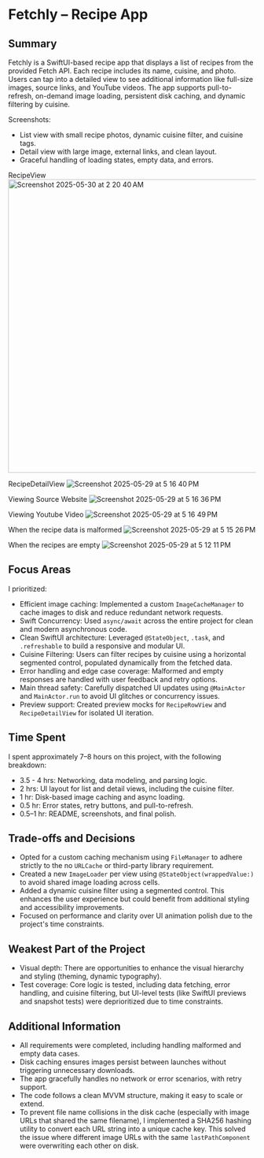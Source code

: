 # Fetchly – Recipe App

## Summary

Fetchly is a SwiftUI-based recipe app that displays a list of recipes from the provided Fetch API. Each recipe includes its name, cuisine, and photo. Users can tap into a detailed view to see additional information like full-size images, source links, and YouTube videos. The app supports pull-to-refresh, on-demand image loading, persistent disk caching, and dynamic filtering by cuisine.

Screenshots:
- List view with small recipe photos, dynamic cuisine filter, and cuisine tags.
- Detail view with large image, external links, and clean layout.
- Graceful handling of loading states, empty data, and errors.

RecipeView
<img width="596" alt="Screenshot 2025-05-30 at 2 20 40 AM" src="https://github.com/user-attachments/assets/7fa95b9c-e83d-4c03-8204-7d499c0e5ce3" />

RecipeDetailView
![Screenshot 2025-05-29 at 5 16 40 PM](https://github.com/user-attachments/assets/66096838-f9de-4b07-b797-cc1060cd25dc)

Viewing Source Website
![Screenshot 2025-05-29 at 5 16 36 PM](https://github.com/user-attachments/assets/1e4e583c-5382-4f5f-b831-eadbf7b3b29b)

Viewing Youtube Video
![Screenshot 2025-05-29 at 5 16 49 PM](https://github.com/user-attachments/assets/ee48e531-5382-4aa6-abe0-fbe692b8a916)

When the recipe data is malformed
![Screenshot 2025-05-29 at 5 15 26 PM](https://github.com/user-attachments/assets/59b4475e-17bc-4d9c-b49f-9354bed525cb)

When the recipes are empty
![Screenshot 2025-05-29 at 5 12 11 PM](https://github.com/user-attachments/assets/5f65e4c7-8c35-46ae-ab09-c8884726253a)

## Focus Areas

I prioritized:

- Efficient image caching: Implemented a custom `ImageCacheManager` to cache images to disk and reduce redundant network requests.
- Swift Concurrency: Used `async/await` across the entire project for clean and modern asynchronous code.
- Clean SwiftUI architecture: Leveraged `@StateObject`, `.task`, and `.refreshable` to build a responsive and modular UI.
- Cuisine Filtering: Users can filter recipes by cuisine using a horizontal segmented control, populated dynamically from the fetched data.
- Error handling and edge case coverage: Malformed and empty responses are handled with user feedback and retry options.
- Main thread safety: Carefully dispatched UI updates using `@MainActor` and `MainActor.run` to avoid UI glitches or concurrency issues.
- Preview support: Created preview mocks for `RecipeRowView` and `RecipeDetailView` for isolated UI iteration.

## Time Spent

I spent approximately 7–8 hours on this project, with the following breakdown:

- 3.5 - 4 hrs: Networking, data modeling, and parsing logic.
- 2 hrs: UI layout for list and detail views, including the cuisine filter.
- 1 hr: Disk-based image caching and async loading.
- 0.5 hr: Error states, retry buttons, and pull-to-refresh.
- 0.5–1 hr: README, screenshots, and final polish.

## Trade-offs and Decisions

- Opted for a custom caching mechanism using `FileManager` to adhere strictly to the no `URLCache` or third-party library requirement.
- Created a new `ImageLoader` per view using `@StateObject(wrappedValue:)` to avoid shared image loading across cells.
- Added a dynamic cuisine filter using a segmented control. This enhances the user experience but could benefit from additional styling and accessibility improvements.
- Focused on performance and clarity over UI animation polish due to the project's time constraints.

## Weakest Part of the Project

- Visual depth: There are opportunities to enhance the visual hierarchy and styling (theming, dynamic typography).
- Test coverage: Core logic is tested, including data fetching, error handling, and cuisine filtering, but UI-level tests (like SwiftUI previews and snapshot tests) were deprioritized due to time constraints.

## Additional Information

- All requirements were completed, including handling malformed and empty data cases.
- Disk caching ensures images persist between launches without triggering unnecessary downloads.
- The app gracefully handles no network or error scenarios, with retry support.
- The code follows a clean MVVM structure, making it easy to scale or extend.
- To prevent file name collisions in the disk cache (especially with image URLs that shared the same filename), I implemented a SHA256 hashing utility to convert each URL string into a unique cache key. This solved the issue where different image URLs with the same `lastPathComponent` were overwriting each other on disk.
